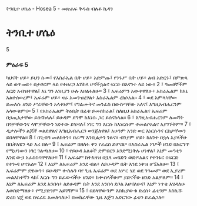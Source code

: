 ﻿
 ትንቢተ ሆሴዕ - Hosea 5 - መጽሐፍ ቅዱስ ብሉይ ኪዳን
# ትንቢተ ሆሴዕ
5
### ምዕራፍ 5
ካህናት ሆይ፥ ይህን ስሙ፤ የእስራኤል ቤት ሆይ፥ አድምጡ፤ የንጉሥ ቤት ሆይ፥ ልብ አድርጉ፤ በምጽጳ ላይ ወጥመድ፥ በታቦርም ላይ የተዘረጋ አሽክላ ሆናችኋልና ፍርድ በእናንተ ላይ ነው።
2 ፤ ዓመፀኞችም እርድ አብዝተዋል፤ እኔ ግን እነዚያን ሁሉ እዘልፋለሁ።
3 ፤ ኤፍሬምን አውቀዋለሁ፥ እስራኤልም ከእኔ አልተሰወረም፤ ኤፍሬም ሆይ፥ ዛሬ አመንዝረሃል፥ እስራኤልም ረክሶአል።
4 ፤ ወደ አምላካቸው ይመለሱ ዘንድ ሥራቸውን አላቀኑም፤ የግልሙትና መንፈስ በውስጣቸው አለና፤ እግዚአብሔርንም አላውቁምና።
5 ፤ የእስራኤልም ትዕቢት በፊቱ ይመሰክራል፤ ስለዚህ እስራኤልና ኤፍሬም በኃጢአታቸው ይሰናከላሉ፤ ይሁዳም ደግሞ ከእነሱ ጋር ይሰናከላል።
6 ፤ እግዚአብሔርንም ለመሻት በጎቻቸውንና ላሞቻቸውን ነድተው ይሄዳሉ፤ ነገር ግን እርሱ ከእነርሱም ተመልሶአልና አያገኙትም።
7 ፤ ዲቃሎችን ልጆች ወልደዋልና እግዚአብሔርን ወንጅለዋል፤ አሁንም አንድ ወር እነርሱንና ርስታቸውን ይበላቸዋል።
8 ፤ በጊብዓ መለከትን፥ በራማ እንቢልታን ንፉና። ብንያም ሆይ፥ ከአንተ በኋላ እያላችሁ በቤትአዌን ላይ እሪ በሉ።
9 ፤ ኤፍሬም በዘለፋ ቀን የፈረሰ ይሆናል። በእስራኤል ነገዶች ዘንድ በእርግጥ የሚሆነውን ነገር ገልጫለሁ።
10 ፤ የይሁዳ አለቆች ድምበርን እንደሚነቅሉ ሆነዋል፤ እኔም መዓቴን እንደ ውኃ አፈስስባቸዋለሁ።
11 ፤ ኤፍሬም ከትእዛዝ በኋላ መሄድን ወድዶአልና የተገፋና በፍርድ የተጐዳ ሆኖአል።
12 ፤ እኔም ለኤፍሬም እንደ ብል፥ ለይሁዳም ቤት እንደ ነቀዝ ሆኜአለሁ።
13 ፤ ኤፍሬምም ደዌውን፥ ይሁዳም ቍስሉን ባየ ጊዜ ኤፍሬም ወደ አሦር ሄደ ወደ ንጉሡም ወደ ኢያሪም መልእክተኛን ላከ፤ እርሱ ግን ይፈውሳችሁ ዘንድ፥ ከቊስላችሁም ያድናችሁ ዘንድ አልቻለም።
14 ፤ እኔም ለኤፍሬም እንደ አንበሳ፥ ለይሁዳም ቤት እንደ አንበሳ ደቦል እሆናለሁና፤ እኔም ነጥቄ እሄዳለሁ እወስድማለሁ፥ የሚያድንም አይገኝም።
15 ፤ በደላቸውንም እስኪያውቁ ድረስ፥ ፊቴንም እስኪሹ ድረስ ሄጄ ወደ ስፍራዬ እመለሳለሁ፤ በመከራቸው ጊዜ እጅግ አድርገው ፊቴን ይፈልጋሉ። 
